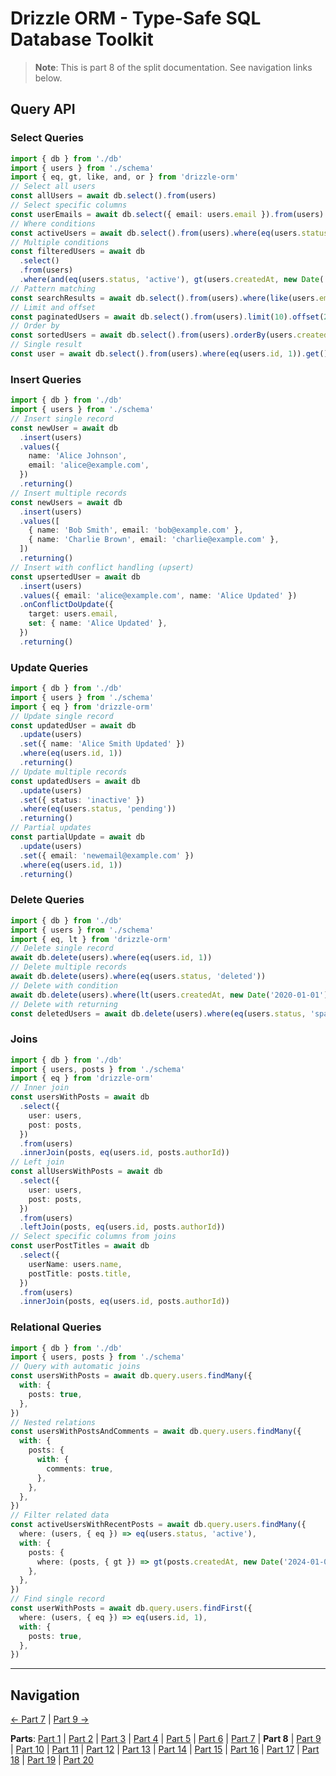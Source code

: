 # Drizzle ORM - Type-Safe SQL Database Toolkit

> **Note**: This is part 8 of the split documentation. See navigation links below.

## Query API

### Select Queries

```typescript
import { db } from './db'
import { users } from './schema'
import { eq, gt, like, and, or } from 'drizzle-orm'
// Select all users
const allUsers = await db.select().from(users)
// Select specific columns
const userEmails = await db.select({ email: users.email }).from(users)
// Where conditions
const activeUsers = await db.select().from(users).where(eq(users.status, 'active'))
// Multiple conditions
const filteredUsers = await db
  .select()
  .from(users)
  .where(and(eq(users.status, 'active'), gt(users.createdAt, new Date('2024-01-01'))))
// Pattern matching
const searchResults = await db.select().from(users).where(like(users.email, '%@example.com'))
// Limit and offset
const paginatedUsers = await db.select().from(users).limit(10).offset(20)
// Order by
const sortedUsers = await db.select().from(users).orderBy(users.createdAt)
// Single result
const user = await db.select().from(users).where(eq(users.id, 1)).get()
```

### Insert Queries

```typescript
import { db } from './db'
import { users } from './schema'
// Insert single record
const newUser = await db
  .insert(users)
  .values({
    name: 'Alice Johnson',
    email: 'alice@example.com',
  })
  .returning()
// Insert multiple records
const newUsers = await db
  .insert(users)
  .values([
    { name: 'Bob Smith', email: 'bob@example.com' },
    { name: 'Charlie Brown', email: 'charlie@example.com' },
  ])
  .returning()
// Insert with conflict handling (upsert)
const upsertedUser = await db
  .insert(users)
  .values({ email: 'alice@example.com', name: 'Alice Updated' })
  .onConflictDoUpdate({
    target: users.email,
    set: { name: 'Alice Updated' },
  })
  .returning()
```

### Update Queries

```typescript
import { db } from './db'
import { users } from './schema'
import { eq } from 'drizzle-orm'
// Update single record
const updatedUser = await db
  .update(users)
  .set({ name: 'Alice Smith Updated' })
  .where(eq(users.id, 1))
  .returning()
// Update multiple records
const updatedUsers = await db
  .update(users)
  .set({ status: 'inactive' })
  .where(eq(users.status, 'pending'))
  .returning()
// Partial updates
const partialUpdate = await db
  .update(users)
  .set({ email: 'newemail@example.com' })
  .where(eq(users.id, 1))
  .returning()
```

### Delete Queries

```typescript
import { db } from './db'
import { users } from './schema'
import { eq, lt } from 'drizzle-orm'
// Delete single record
await db.delete(users).where(eq(users.id, 1))
// Delete multiple records
await db.delete(users).where(eq(users.status, 'deleted'))
// Delete with condition
await db.delete(users).where(lt(users.createdAt, new Date('2020-01-01')))
// Delete with returning
const deletedUsers = await db.delete(users).where(eq(users.status, 'spam')).returning()
```

### Joins

```typescript
import { db } from './db'
import { users, posts } from './schema'
import { eq } from 'drizzle-orm'
// Inner join
const usersWithPosts = await db
  .select({
    user: users,
    post: posts,
  })
  .from(users)
  .innerJoin(posts, eq(users.id, posts.authorId))
// Left join
const allUsersWithPosts = await db
  .select({
    user: users,
    post: posts,
  })
  .from(users)
  .leftJoin(posts, eq(users.id, posts.authorId))
// Select specific columns from joins
const userPostTitles = await db
  .select({
    userName: users.name,
    postTitle: posts.title,
  })
  .from(users)
  .innerJoin(posts, eq(users.id, posts.authorId))
```

### Relational Queries

```typescript
import { db } from './db'
import { users, posts } from './schema'
// Query with automatic joins
const usersWithPosts = await db.query.users.findMany({
  with: {
    posts: true,
  },
})
// Nested relations
const usersWithPostsAndComments = await db.query.users.findMany({
  with: {
    posts: {
      with: {
        comments: true,
      },
    },
  },
})
// Filter related data
const activeUsersWithRecentPosts = await db.query.users.findMany({
  where: (users, { eq }) => eq(users.status, 'active'),
  with: {
    posts: {
      where: (posts, { gt }) => gt(posts.createdAt, new Date('2024-01-01')),
    },
  },
})
// Find single record
const userWithPosts = await db.query.users.findFirst({
  where: (users, { eq }) => eq(users.id, 1),
  with: {
    posts: true,
  },
})
```

---

## Navigation

[← Part 7](./07-schema-definition.md) | [Part 9 →](./09-transactions.md)

**Parts**: [Part 1](./01-start.md) | [Part 2](./02-overview.md) | [Part 3](./03-why-drizzle-orm-for-omnera.md) | [Part 4](./04-installation.md) | [Part 5](./05-integration-with-omnera-stack.md) | [Part 6](./06-database-setup.md) | [Part 7](./07-schema-definition.md) | **Part 8** | [Part 9](./09-transactions.md) | [Part 10](./10-effect-integration-patterns.md) | [Part 11](./11-migrations-with-drizzle-kit.md) | [Part 12](./12-best-practices.md) | [Part 13](./13-common-patterns.md) | [Part 14](./14-integration-with-better-auth-postgresql.md) | [Part 15](./15-performance-considerations.md) | [Part 16](./16-common-pitfalls-to-avoid.md) | [Part 17](./17-drizzle-studio.md) | [Part 18](./18-postgresql-best-practices-for-omnera.md) | [Part 19](./19-references.md) | [Part 20](./20-summary.md)

